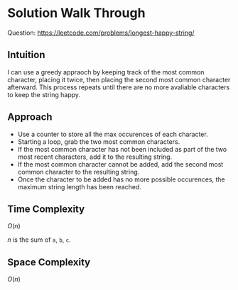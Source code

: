 # Solution Walk Through
Question: https://leetcode.com/problems/longest-happy-string/

## Intuition
I can use a greedy appraoch by keeping track of the most common character, placing it twice, then placing the second most common character afterward. This process repeats until there are no more avaliable characters to keep the string happy.

## Approach
- Use a counter to store all the max occurences of each character.
- Starting a loop, grab the two most common characters.
- If the most common character has not been included as part of the two most recent characters, add it to the resulting string.
- If the most common character cannot be added, add the second most common character to the resulting string.
- Once the character to be added has no more possible occurences, the maximum string length has been reached.

## Time Complexity
$O(n)$

$n$ is the sum of `a`, `b`, `c`.

## Space Complexity
$O(n)$